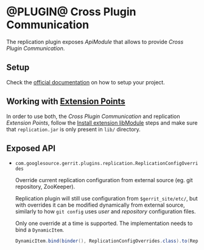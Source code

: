 @PLUGIN@ Cross Plugin Communication
===================================

The replication plugin exposes _ApiModule_ that allows to provide _Cross Plugin
Communication_.

Setup
-----

Check the [official documentation](https://gerrit-review.googlesource.com/Documentation/dev-plugins.html#_cross_plugin_communication)
on how to setup your project.

Working with [Extension Points](./extension-point.md)
-----------------------------------------------------

In order to use both, the _Cross Plugin Communication_ and replication
_Extension Points_, follow the [Install extension libModule](./extension-point.md#install-extension-libmodule)
steps and make sure that `replication.jar` is only present in `lib/` directory.

Exposed API
-----------

* `com.googlesource.gerrit.plugins.replication.ReplicationConfigOverrides`

  Override current replication configuration from external source (eg. git
  repository, ZooKeeper).

  Replication plugin will still use configuration from `$gerrit_site/etc/`, but
  with overrides it can be modified dynamically from external source, similarly to
  how `git config` uses _user_ and _repository_ configuration files.

  Only one override at a time is supported. The implementation needs to bind a
  `DynamicItem`.

  ```java
  DynamicItem.bind(binder(), ReplicationConfigOverrides.class).to(ReplicationConfigOverridesImpl.class);
  ```
